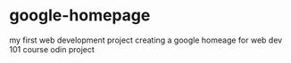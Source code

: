 # google-homepage
my first web development project creating a google homeage for web dev 101 course odin project 

